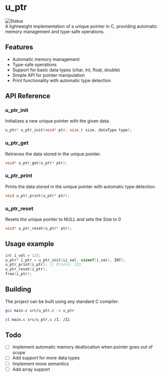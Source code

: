 # u_ptr
![Status](https://img.shields.io/badge/🚧_Status-In_Progress-blue)
<br>
A lightweight implementation of a unique pointer in C, providing automatic memory management and type-safe operations.

## Features
- Automatic memory management
- Type-safe operations
- Support for basic data types (char, int, float, double)
- Simple API for pointer manipulation
- Print functionality with automatic type detection

## API Reference

### u_ptr_init
Initializes a new unique pointer with the given data.
```c
u_ptr* u_ptr_init(void* ptr, size_t size, dataType type);
```

### u_ptr_get
Retrieves the data stored in the unique pointer.
```c
void* u_ptr_get(u_ptr* ptr);
```

### u_ptr_print
Prints the data stored in the unique pointer with automatic type detection.
```c
void u_ptr_print(u_ptr* ptr);
```

### u_ptr_reset
Resets the unique pointer to NULL and sets the Size to 0
```c
void* u_ptr_reset(u_ptr* ptr);
```

## Usage example
```c
int i_val = 123;
u_ptr* i_ptr = u_ptr_init(&i_val, sizeof(i_val), INT);
u_ptr_print(i_ptr); // Prints: 123
u_ptr_reset(i_ptr);
free(i_ptr);
```

## Building
The project can be built using any standard C compiler:
```bash
gcc main.c src/u_ptr.c -o u_ptr
```
```bash
cl main.c src/u_ptr.c /I. /Zi
```

## Todo
- [ ]  Implement automatic memory deallocation when pointer goes out of scope
- [ ]  Add support for more data types
- [ ]  Implement move semantics
- [ ]  Add array support
